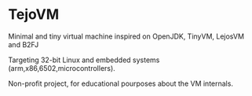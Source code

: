 # TejoVM

Minimal and tiny virtual machine inspired on OpenJDK, TinyVM, LejosVM and B2FJ

Targeting 32-bit Linux and embedded systems (arm,x86,6502,microcontrollers).

Non-profit project, for educational pourposes about the VM internals.
